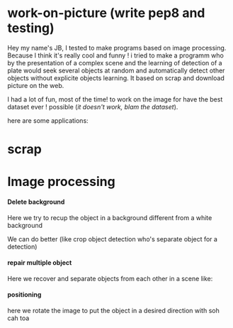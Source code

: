 # work-on-picture (write pep8 and testing)

Hey my name's JB, I tested to make programs based on image processing. Because I think it's really cool and funny ! i tried to make a programm who by the presentation of a complex scene and the learning of detection of a plate would seek several objects at random and automatically detect other objects without explicite objects learning. It based on scrap and download picture on the web. 

I had a lot of fun, most of the time! to work on the image for have the best dataset ever ! possible (<em>it doesn't work, blam the dataset</em>).


here are some applications:





<h1>scrap</h1>


<h1>Image processing</h1>


<h4>Delete background</h4>

Here we try to recup the object in a background different from a white background 

We can do better (like crop object detection who's separate object for a detection)

<h4>repair multiple object</h4>

Here we recover and separate objects from each other in a scene like:


<h4>positioning</h4>

here we rotate the image to put the object in a desired direction with soh cah toa

